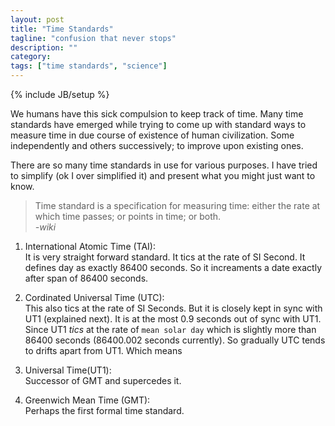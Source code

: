 ```yaml
---
layout: post
title: "Time Standards"
tagline: "confusion that never stops"
description: ""
category: 
tags: ["time standards", "science"]
---
```

{% include JB/setup %}

We humans have this sick compulsion to keep track of time. Many time standards have emerged while trying to come up with standard ways to measure time in due course of existence of human civilization. Some independently and others successively; to improve upon existing ones.

There are so many time standards in use for various purposes. I have tried to simplify (ok I over simplified it) and present what you might just want to know.

> Time standard is a specification for measuring time: either the rate at which time passes; or points in time; or both.  
> *-wiki*

1. International Atomic Time (TAI):  
    It is very straight forward standard. It tics at the rate of SI Second. It defines day as exactly 86400 seconds. So it increaments a date exactly after span of 86400 seconds.
    
2. Cordinated Universal Time (UTC):  
    This also tics at the rate of SI Seconds. But it is closely kept in sync with UT1 (explained next). It is at the most 0.9 seconds out of sync with UT1. Since UT1 *tics* at the rate of `mean solar day` which is slightly more than 86400 seconds (86400.002 seconds currently). So gradually UTC tends to drifts apart from UT1. Which means 

3. Universal Time(UT1):  
    Successor of GMT and supercedes it.

4. Greenwich Mean Time (GMT):  
    Perhaps the first formal time standard.